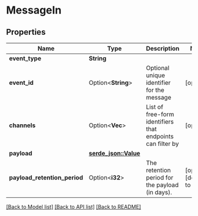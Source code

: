 # MessageIn

## Properties

Name | Type | Description | Notes
------------ | ------------- | ------------- | -------------
**event_type** | **String** |  | 
**event_id** | Option<**String**> | Optional unique identifier for the message | [optional]
**channels** | Option<**Vec<String>**> | List of free-form identifiers that endpoints can filter by | [optional]
**payload** | [**serde_json::Value**](.md) |  | 
**payload_retention_period** | Option<**i32**> | The retention period for the payload (in days). | [optional][default to 90]

[[Back to Model list]](../README.md#documentation-for-models) [[Back to API list]](../README.md#documentation-for-api-endpoints) [[Back to README]](../README.md)


